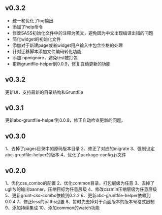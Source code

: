 ## v0.3.2
- 统一和优化了log输出
- 添加了help命令
- 修改SASS初始化文件中的注释为英文，避免因为中文出现编译出错的问题
- 简化widget的初始化文件
- 添加对于新建page或者widget用户输入中包含空格的处理
- 针对迁移脚本添加文件编码转化功能
- 添加.npmignore，避免test被打包
- 更新gruntfile-helper到0.0.9，修复自动更新的功能

## v0.3.2

更新UI，支持最新的目录结构和Gruntfile

## v0.3.1

更新abc-gruntfile-helper到0.0.8，修正自动检查更新的问题。

## v0.3.0

1、去掉了pages目录中的原码版本目录
2、修正了对应的migrate
3、强制设定abc-gruntfile-helper的版本
4、优化了package-config.js文件

## v0.2.0

1、优化css_combo的配置
2、优化common目录，打包层级为任意
3、去掉了uglify的输出banner，压缩目标为任意层级
4、修改cssmin压缩层级为任意层级
5、更新grunt-css-combo依赖到0.2.2
6、更新abc-gruntfile-helper依赖到0.0.4
7、修正less的paths设置
8、暂时先去掉对于页面版本的版本号格式限制
9、添加持续集成
10、添加common的watch功能
